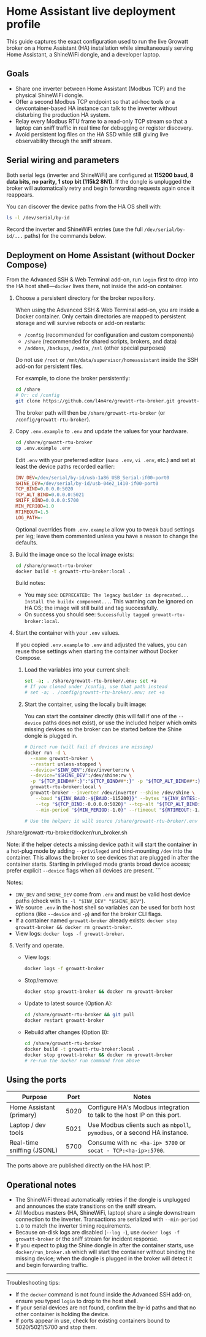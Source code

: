 # Home Assistant live deployment profile

This guide captures the exact configuration used to run the live Growatt broker on a Home Assistant (HA) installation while
simultaneously serving Home Assistant, a ShineWiFi dongle, and a developer laptop.

## Goals

* Share one inverter between Home Assistant (Modbus TCP) and the physical ShineWiFi dongle.
* Offer a second Modbus TCP endpoint so that ad-hoc tools or a devcontainer-based HA instance can talk to the inverter without
disturbing the production HA system.
* Relay every Modbus RTU frame to a read-only TCP stream so that a laptop can sniff traffic in real time for debugging or
register discovery.
* Avoid persistent log files on the HA SSD while still giving live observability through the sniff stream.

## Serial wiring and parameters

Both serial legs (inverter and ShineWiFi) are configured at **115200 baud, 8 data bits, no parity, 1 stop bit (115k2 8N1)**. If
the dongle is unplugged the broker will automatically retry and begin forwarding requests again once it reappears.

You can discover the device paths from the HA OS shell with:

```bash
ls -l /dev/serial/by-id
```

Record the inverter and ShineWiFi entries (use the full `/dev/serial/by-id/...` paths) for the commands below.

## Deployment on Home Assistant (without Docker Compose)

From the Advanced SSH & Web Terminal add-on, run `login` first to drop into the HA host shell—`docker` lives there, not inside the add-on container.

1. Choose a persistent directory for the broker repository.

   When using the Advanced SSH & Web Terminal add-on, you are inside a Docker container. Only certain directories are mapped to persistent storage and will survive reboots or add-on restarts:
   - `/config` (recommended for configuration and custom components)
   - `/share` (recommended for shared scripts, brokers, and data)
   - `/addons`, `/backups`, `/media`, `/ssl` (other special purposes)

   Do not use `/root` or `/mnt/data/supervisor/homeassistant` inside the SSH add-on for persistent files.

   For example, to clone the broker persistently:

   ```bash
   cd /share
   # Or: cd /config
   git clone https://github.com/l4m4re/growatt-rtu-broker.git growatt-rtu-broker
   ```

   The broker path will then be `/share/growatt-rtu-broker` (or `/config/growatt-rtu-broker`).

2. Copy `.env.example` to `.env` and update the values for your hardware.

   ```bash
   cd /share/growatt-rtu-broker
   cp .env.example .env
   ```

   Edit `.env` with your preferred editor (`nano .env`, `vi .env`, etc.) and set at least the device paths recorded earlier:

   ```ini
   INV_DEV=/dev/serial/by-id/usb-1a86_USB_Serial-if00-port0
   SHINE_DEV=/dev/serial/by-id/usb-04e2_1410-if00-port0
   TCP_BIND=0.0.0.0:5020
   TCP_ALT_BIND=0.0.0.0:5021
   SNIFF_BIND=0.0.0.0:5700
   MIN_PERIOD=1.0
   RTIMEOUT=1.5
   LOG_PATH=-
   ```

   Optional overrides from `.env.example` allow you to tweak baud settings per leg; leave them commented unless you have a reason to change the defaults.

3. Build the image once so the local image exists:

   ```bash
   cd /share/growatt-rtu-broker
   docker build -t growatt-rtu-broker:local .
   ```

   Build notes:
   - You may see: `DEPRECATED: The legacy builder is deprecated... Install the buildx component...`.
     This warning can be ignored on HA OS; the image will still build and tag successfully.
   - On success you should see: `Successfully tagged growatt-rtu-broker:local`.


4. Start the container with your `.env` values.

   If you copied `.env.example` to `.env` and adjusted the values, you can reuse those settings when starting the container without Docker Compose.

   1. Load the variables into your current shell:

      ```bash
      set -a; . /share/growatt-rtu-broker/.env; set +a
      # If you cloned under /config, use that path instead
      # set -a; . /config/growatt-rtu-broker/.env; set +a
      ```

   2. Start the container, using the locally built image:

      You can start the container directly (this will fail if one of the `--device` paths
      does not exist), or use the included helper which omits missing devices so the
      broker can be started before the Shine dongle is plugged in.

      ```bash
      # Direct run (will fail if devices are missing)
      docker run -d \
        --name growatt-broker \
        --restart unless-stopped \
        --device="$INV_DEV":/dev/inverter:rw \
        --device="$SHINE_DEV":/dev/shine:rw \
        -p "${TCP_BIND##*:}":"${TCP_BIND##*:}" -p "${TCP_ALT_BIND##*:}":"${TCP_ALT_BIND##*:}" -p "${SNIFF_BIND##*:}":"${SNIFF_BIND##*:}" \
        growatt-rtu-broker:local \
        growatt-broker --inverter /dev/inverter --shine /dev/shine \
          --baud "${INV_BAUD:-${BAUD:-115200}}" --bytes "${INV_BYTES:-${BYTES:-8N1}}" \
          --tcp "${TCP_BIND:-0.0.0.0:5020}" --tcp-alt "${TCP_ALT_BIND:-0.0.0.0:5021}" --sniff "${SNIFF_BIND:-0.0.0.0:5700}" \
          --min-period "${MIN_PERIOD:-1.0}" --rtimeout "${RTIMEOUT:-1.5}" --log "${LOG_PATH:--}"
      ```

      ```bash
      # Use the helper; it will source /share/growatt-rtu-broker/.env and skip missing devices
  /share/growatt-rtu-broker/docker/run_broker.sh

  Note: if the helper detects a missing device path it will start the container in a
  hot-plug mode by adding `--privileged` and bind-mounting `/dev` into the container.
  This allows the broker to see devices that are plugged in after the container starts.
  Starting in privileged mode grants broad device access; prefer explicit `--device`
  flags when all devices are present.
      ```

   Notes:
   - `INV_DEV` and `SHINE_DEV` come from `.env` and must be valid host device paths (check with `ls -l "$INV_DEV" "$SHINE_DEV"`).
   - We source `.env` in the host shell so variables can be used for both host options (like `--device` and `-p`) and for the broker CLI flags.
   - If a container named `growatt-broker` already exists: `docker stop growatt-broker && docker rm growatt-broker`.
   - View logs: `docker logs -f growatt-broker`.


5. Verify and operate.

   - View logs:
     ```bash
     docker logs -f growatt-broker
     ```
   - Stop/remove:
     ```bash
     docker stop growatt-broker && docker rm growatt-broker
     ```
   - Update to latest source (Option A):
     ```bash
     cd /share/growatt-rtu-broker && git pull
     docker restart growatt-broker
     ```
   - Rebuild after changes (Option B):
     ```bash
     cd /share/growatt-rtu-broker
     docker build -t growatt-rtu-broker:local .
     docker stop growatt-broker && docker rm growatt-broker
     # re-run the docker run command from above
     ```



## Using the ports

| Purpose                    | Port | Notes |
|----------------------------|------|-------|
| Home Assistant (primary)   | 5020 | Configure HA's Modbus integration to talk to the host IP on this port. |
| Laptop / dev tools         | 5021 | Use Modbus clients such as `mbpoll`, `pymodbus`, or a second HA instance. |
| Real-time sniffing (JSONL) | 5700 | Consume with `nc <ha-ip> 5700` or `socat - TCP:<ha-ip>:5700`. |

The ports above are published directly on the HA host IP.

## Operational notes

* The ShineWiFi thread automatically retries if the dongle is unplugged and announces the state transitions on the sniff stream.
* All Modbus masters (HA, ShineWiFi, laptop) share a single downstream connection to the inverter. Transactions are serialized
  with `--min-period 1.0` to match the inverter timing requirements.
* Because on-disk logs are disabled (`--log -`), use `docker logs -f growatt-broker` or the sniff stream for incident response.
* If you expect to plug the Shine dongle in after the container starts, use `docker/run_broker.sh` which will
  start the container without binding the missing device; when the dongle is plugged in the broker will detect
  it and begin forwarding traffic.

---

Troubleshooting tips:
- If the `docker` command is not found inside the Advanced SSH add-on, ensure you typed `login` to drop to the host shell.
- If your serial devices are not found, confirm the by-id paths and that no other container is holding the device.
- If ports appear in use, check for existing containers bound to 5020/5021/5700 and stop them.
